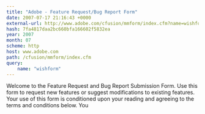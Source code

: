 ```yaml
---
title: "Adobe - Feature Request/Bug Report Form"
date: 2007-07-17 21:16:43 +0000
external-url: http://www.adobe.com/cfusion/mmform/index.cfm?name=wishform
hash: 7fa4817daa2bc660bfa166602f5832ea
year: 2007
month: 07
scheme: http
host: www.adobe.com
path: /cfusion/mmform/index.cfm
query:
    name: "wishform"
---
```


Welcome to the Feature Request and Bug Report Submission Form. Use this form to request new features or suggest modifications to existing features. Your use of this form is conditioned upon your reading and agreeing to the terms and conditions below. You

